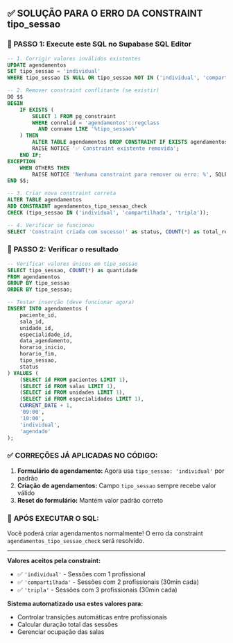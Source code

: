 ## ✅ SOLUÇÃO PARA O ERRO DA CONSTRAINT tipo_sessao

### 🔧 **PASSO 1: Execute este SQL no Supabase SQL Editor**

```sql
-- 1. Corrigir valores inválidos existentes
UPDATE agendamentos 
SET tipo_sessao = 'individual' 
WHERE tipo_sessao IS NULL OR tipo_sessao NOT IN ('individual', 'compartilhada', 'tripla');

-- 2. Remover constraint conflitante (se existir)
DO $$
BEGIN
    IF EXISTS (
        SELECT 1 FROM pg_constraint 
        WHERE conrelid = 'agendamentos'::regclass 
          AND conname LIKE '%tipo_sessao%'
    ) THEN
        ALTER TABLE agendamentos DROP CONSTRAINT IF EXISTS agendamentos_tipo_sessao_check;
        RAISE NOTICE '✅ Constraint existente removida';
    END IF;
EXCEPTION
    WHEN OTHERS THEN
        RAISE NOTICE 'Nenhuma constraint para remover ou erro: %', SQLERRM;
END $$;

-- 3. Criar nova constraint correta
ALTER TABLE agendamentos 
ADD CONSTRAINT agendamentos_tipo_sessao_check 
CHECK (tipo_sessao IN ('individual', 'compartilhada', 'tripla'));

-- 4. Verificar se funcionou
SELECT 'Constraint criada com sucesso!' as status, COUNT(*) as total_registros FROM agendamentos;
```

### 🎯 **PASSO 2: Verificar o resultado**

```sql
-- Verificar valores únicos em tipo_sessao
SELECT tipo_sessao, COUNT(*) as quantidade 
FROM agendamentos 
GROUP BY tipo_sessao 
ORDER BY tipo_sessao;
```

```sql
-- Testar inserção (deve funcionar agora)
INSERT INTO agendamentos (
    paciente_id,
    sala_id, 
    unidade_id,
    especialidade_id,
    data_agendamento,
    horario_inicio,
    horario_fim,
    tipo_sessao,
    status
) VALUES (
    (SELECT id FROM pacientes LIMIT 1),
    (SELECT id FROM salas LIMIT 1),
    (SELECT id FROM unidades LIMIT 1), 
    (SELECT id FROM especialidades LIMIT 1),
    CURRENT_DATE + 1,
    '09:00',
    '10:00',
    'individual',
    'agendado'
);
```

### ✅ **CORREÇÕES JÁ APLICADAS NO CÓDIGO:**

1. **Formulário de agendamento:** Agora usa `tipo_sessao: 'individual'` por padrão
2. **Criação de agendamentos:** Campo `tipo_sessao` sempre recebe valor válido
3. **Reset do formulário:** Mantém valor padrão correto

### 🚀 **APÓS EXECUTAR O SQL:**

Você poderá criar agendamentos normalmente! O erro da constraint `agendamentos_tipo_sessao_check` será resolvido.

---

**Valores aceitos pela constraint:**
- ✅ `'individual'` - Sessões com 1 profissional  
- ✅ `'compartilhada'` - Sessões com 2 profissionais (30min cada)
- ✅ `'tripla'` - Sessões com 3 profissionais (30min cada)

**Sistema automatizado usa estes valores para:**
- Controlar transições automáticas entre profissionais
- Calcular duração total das sessões  
- Gerenciar ocupação das salas
